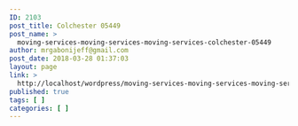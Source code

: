 ```yaml
---
ID: 2103
post_title: Colchester 05449
post_name: >
  moving-services-moving-services-moving-services-colchester-05449
author: mrgabonijeff@gmail.com
post_date: 2018-03-28 01:37:03
layout: page
link: >
  http://localhost/wordpress/moving-services-moving-services-moving-services-colchester-05449/
published: true
tags: [ ]
categories: [ ]
---
```

